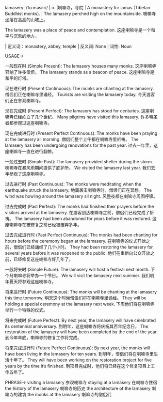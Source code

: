 lamasery: /ˈlɑːməsɛri/ | n. |喇嘛寺，寺院 | A monastery for lamas (Tibetan Buddhist monks). |  The lamasery perched high on the mountainside. 喇嘛寺坐落在高高的山坡上。

The lamasery was a place of peace and contemplation. 这座喇嘛寺是一个和平与沉思的地方。

| 近义词：monastery, abbey, temple | 反义词: None | 词性: Noun


USAGE->

一般现在时 (Simple Present):
The lamasery houses many monks.  这座喇嘛寺容纳了许多僧侣。
The lamasery stands as a beacon of peace. 这座喇嘛寺是和平的灯塔。


现在进行时 (Present Continuous):
The monks are chanting at the lamasery.  僧侣们正在喇嘛寺里诵经。
Tourists are visiting the lamasery today.  今天游客们正在参观喇嘛寺。


现在完成时 (Present Perfect):
The lamasery has stood for centuries. 这座喇嘛寺已经屹立了几个世纪。
Many pilgrims have visited this lamasery. 许多朝圣者都参观过这座喇嘛寺。


现在完成进行时 (Present Perfect Continuous):
The monks have been praying at the lamasery all morning. 僧侣们整个上午都在喇嘛寺里祈祷。
The lamasery has been undergoing renovations for the past year.  过去一年里，这座喇嘛寺一直在进行翻修。


一般过去时 (Simple Past):
The lamasery provided shelter during the storm. 喇嘛寺在暴风雨期间提供了庇护所。
We visited the lamasery last year.  我们去年参观了这座喇嘛寺。


过去进行时 (Past Continuous):
The monks were meditating when the earthquake struck the lamasery. 地震袭击喇嘛寺时，僧侣们正在冥想。
The wind was howling around the lamasery all night. 风整夜都在喇嘛寺周围呼啸。


过去完成时 (Past Perfect):
The monks had finished their prayers before the visitors arrived at the lamasery.  在游客到达喇嘛寺之前，僧侣们已经完成了祈祷。
The lamasery had been abandoned for years before it was restored.  这座喇嘛寺在被修复之前已经被废弃多年。


过去完成进行时 (Past Perfect Continuous):
The monks had been chanting for hours before the ceremony began at the lamasery.  在喇嘛寺的仪式开始之前，僧侣们已经诵经了几个小时。
They had been restoring the lamasery for several years before it was reopened to the public. 他们在重新向公众开放之前，已经修复这座喇嘛寺好几年了。


一般将来时 (Simple Future):
The lamasery will host a festival next month.  下个月喇嘛寺将举办一个节日。
We will visit the lamasery next summer. 我们明年夏天将参观这座喇嘛寺。


将来进行时 (Future Continuous):
The monks will be chanting at the lamasery this time tomorrow. 明天这个时候僧侣们将在喇嘛寺里诵经。
They will be holding a special ceremony at the lamasery next week. 下周他们将在喇嘛寺举行一个特殊的仪式。


将来完成时 (Future Perfect):
By next year, the lamasery will have celebrated its centennial anniversary. 到明年，这座喇嘛寺将庆祝其百年纪念日。
The restoration of the lamasery will have been completed by the end of the year. 到今年年底，喇嘛寺的修复工作将完成。


将来完成进行时 (Future Perfect Continuous):
By next year, the monks will have been living in the lamasery for ten years. 到明年，僧侣们将在喇嘛寺里生活十年了。
They will have been working on the restoration project for five years by the time it’s finished. 到项目完成时，他们将已经在这个修复项目上工作五年了。




PHRASE->
visiting a lamasery  参观喇嘛寺
staying at a lamasery  在喇嘛寺住宿
the history of the lamasery  喇嘛寺的历史
the architecture of the lamasery  喇嘛寺的建筑
the monks at the lamasery  喇嘛寺的僧侣们

